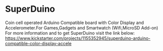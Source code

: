 SuperDuino
==========

Coin cell operated Arduino Compatible board with Color Display and Accelerometer.For Games,Gadgets and Smartwatch (Wifi,MicroSD Add-on)
For more information and to get SuperDuino visit the link below:
https://www.kickstarter.com/projects/1155352945/superduino-arduino-compatible-color-display-accele
